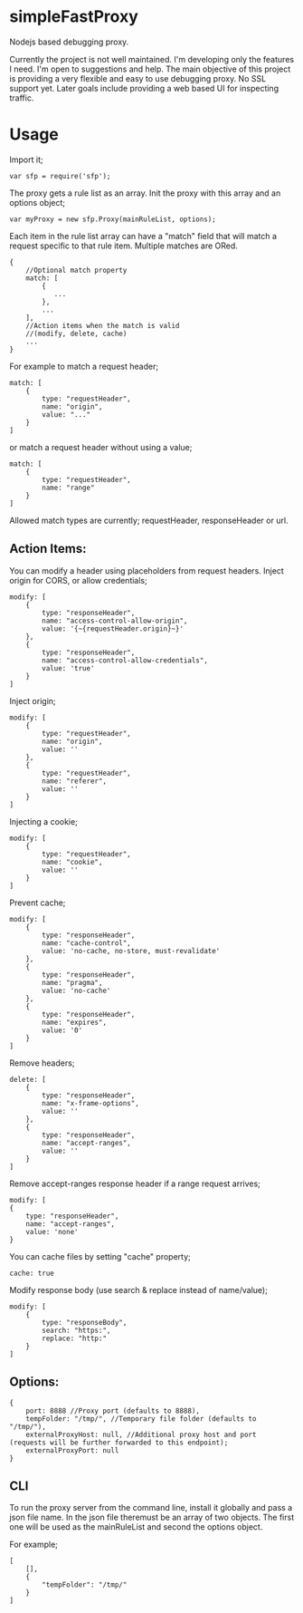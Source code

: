 # simpleFastProxy
Nodejs based debugging proxy.

Currently the project is not well maintained. I'm developing only the features I need. I'm open to suggestions and help. The main objective of this project is providing a very flexible and easy to use debugging proxy. No SSL support yet. Later goals include providing a web based UI for inspecting traffic. 

# Usage

Import it;

    var sfp = require('sfp');

The proxy gets a rule list as an array. Init the proxy with this array and an options object;

    var myProxy = new sfp.Proxy(mainRuleList, options);

Each item in the rule list array can have a "match" field that will match a request specific to that rule item. Multiple matches are ORed.

    {
        //Optional match property
        match: [
            {
               ...
            },
            ...
        ],
        //Action items when the match is valid
        //(modify, delete, cache)
        ...
    }

For example to match a request header;
    

    match: [
        {
            type: "requestHeader",
            name: "origin",
            value: "..."
        }
    ]
    
or match a request header without using a value;
    
    match: [
		{
			type: "requestHeader",
			name: "range"
		}
	]
    
Allowed match types are currently; requestHeader, responseHeader or url.
      
## Action Items:
      
You can modify a header using placeholders from request headers. Inject origin for CORS, or allow credentials;

	modify: [
		{
			type: "responseHeader",
			name: "access-control-allow-origin",
			value: '{~{requestHeader.origin}~}'
		},
		{
			type: "responseHeader",
			name: "access-control-allow-credentials",
			value: 'true'
		}
	]

Inject origin;

	modify: [
		{
			type: "requestHeader",
			name: "origin",
			value: ''
		},
		{
			type: "requestHeader",
			name: "referer",
			value: ''
		}
	]
    
Injecting a cookie;

	modify: [
		{
			type: "requestHeader",
			name: "cookie",
			value: ''
		}
	]
    
Prevent cache;

	modify: [
		{
			type: "responseHeader",
			name: "cache-control",
			value: 'no-cache, no-store, must-revalidate'
		},
		{
			type: "responseHeader",
			name: "pragma",
			value: 'no-cache'
		},
		{
			type: "responseHeader",
			name: "expires",
			value: '0'
		}
	]
		  
Remove headers;

	delete: [
		{
			type: "responseHeader",
			name: "x-frame-options",
			value: ''
		},
		{
			type: "responseHeader",
			name: "accept-ranges",
			value: ''
		}
	]
    
Remove accept-ranges response header if a range request arrives;

    modify: [
    {
        type: "responseHeader",
        name: "accept-ranges",
        value: 'none'
    }

You can cache files by setting "cache" property;

    cache: true
  
Modify response body (use search & replace instead of name/value);

	modify: [
		{
			type: "responseBody",
			search: "https:",
			replace: "http:"
		}
	]
    
## Options:

	{
		port: 8888 //Proxy port (defaults to 8888),
		tempFolder: "/tmp/", //Temporary file folder (defaults to "/tmp/"),
		externalProxyHost: null, //Additional proxy host and port (requests will be further forwarded to this endpoint);
		externalProxyPort: null
	}
	
## CLI

To run the proxy server from the command line, install it globally and pass a json file name. In the json file theremust be an array of two objects. The first one will be used as the mainRuleList and second the options object.

For example;

	[
		[],
		{
			"tempFolder": "/tmp/"
		}
	]
